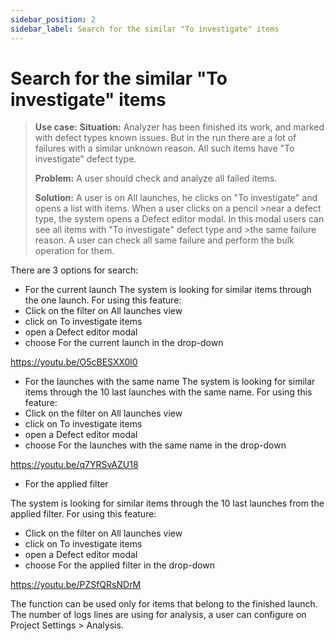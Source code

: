 ```yaml
---
sidebar_position: 2
sidebar_label: Search for the similar "To investigate" items
---
```


# Search for the similar "To investigate" items

>**Use case:**
> **Situation:** Analyzer has been finished its work, and marked with defect types known issues.
> But in the run there are a lot of failures with a similar unknown reason. All such items have "To investigate" defect type.
>
>**Problem:** A user should check and analyze all failed items.
>
> **Solution:** A user is on All launches, he clicks on "To investigate" and opens a list with items. When a user clicks on a pencil >near a defect type, the system opens a Defect editor modal. In this modal users can see all items with "To investigate" defect type and >the same failure reason.
>A user can check all same failure and perform the bulk operation for them.

There are 3 options for search:
- For the current launch
  The system is looking for similar items through the one launch.
  For using this feature:
- Click on the filter on All launches view
- click on To investigate items
- open a Defect editor modal
- choose For the current launch in the drop-down

https://youtu.be/O5cBESXX0l0

- For the launches with the same name
  The system is looking for similar items through the 10 last launches with the same name.
  For using this feature:
- Click on the filter on All launches view
- click on To investigate items
- open a Defect editor modal
- choose For the launches with the same name in the drop-down

https://youtu.be/q7YRSvAZU18

- For the applied filter

The system is looking for similar items through the 10 last launches from the applied filter.
For using this feature:
- Click on the filter on All launches view
- click on To investigate items
- open a Defect editor modal
- choose For the applied filter in the drop-down

https://youtu.be/PZSfQRsNDrM

The function can be used only for items that belong to the finished launch.
The number of logs lines are using for analysis, a user can configure on Project Settings > Analysis.
